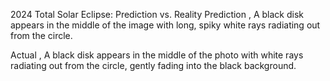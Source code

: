 2024 Total Solar Eclipse: Prediction vs. Reality 
 Prediction , A black disk appears in the middle of the image with long, spiky white rays radiating out from the circle.

Actual , A black disk appears in the middle of the photo with white rays radiating out from the circle, gently fading into the black background.